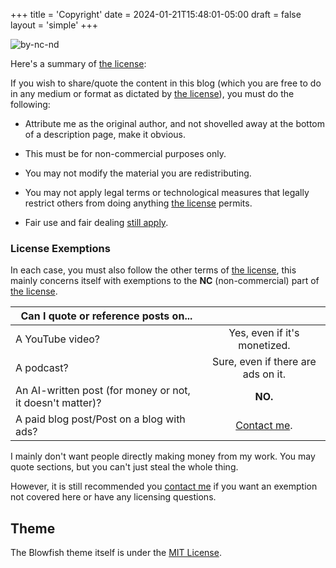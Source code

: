 +++
title = 'Copyright'
date = 2024-01-21T15:48:01-05:00
draft = false
layout = 'simple'
+++

![by-nc-nd](by-nc-nd.png "My content is under [CC BY-NC-ND 4.0](https://creativecommons.org/licenses/by-nc-nd/4.0/deed.en).")

Here's a summary of [the license](https://creativecommons.org/licenses/by-nc-nd/4.0/deed.en):

If you wish to share/quote the content in this blog (which you are free to do in any medium or format as dictated by [the license](https://creativecommons.org/licenses/by-nc-nd/4.0/deed.en)), you must do the following:

- Attribute me as the original author, and not shovelled away at the bottom of a description page, make it obvious.

- This must be for non-commercial purposes only.

- You may not modify the material you are redistributing.

- You may not apply legal terms or technological measures that legally restrict others from doing anything [the license](https://creativecommons.org/licenses/by-nc-nd/4.0/deed.en) permits.

- Fair use and fair dealing [still apply](https://creativecommons.org/faq/#do-creative-commons-licenses-affect-exceptions-and-limitations-to-copyright-such-as-fair-dealing-and-fair-use).  

### License Exemptions

In each case, you must also follow the other terms of [the license](https://creativecommons.org/licenses/by-nc-nd/4.0/deed.en), this mainly concerns itself with exemptions to the **NC** (non-commercial) part of [the license](https://creativecommons.org/licenses/by-nc-nd/4.0/deed.en).

| Can I quote or reference posts on...                      |                                    |
| --------------------------------------------------------- | :--------------------------------: |
| A YouTube video?                                          |    Yes, even if it's monetized.    |
| A podcast?                                                | Sure, even if there are ads on it. |
| An AI-written post (for money or not, it doesn't matter)? |              **NO.**               |
| A paid blog post/Post on a blog with ads?                 |      [Contact me](/socials).       |

I mainly don't want people directly making money from my work. You may quote sections, but you can't just steal the whole thing.

However, it is still recommended you [contact me](/socials) if you want an exemption not covered here or have any licensing questions.


## Theme

The Blowfish theme itself is under the [MIT License](https://github.com/nunocoracao/blowfish/blob/main/LICENSE).